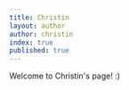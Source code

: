 ```yaml
---
title: Christin
layout: author
author: christin
index: true
published: true
---
```

Welcome to Christin's page! :)